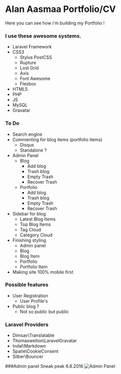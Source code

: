 # Alan Aasmaa Portfolio/CV

Here you can see how i'm building my Portfolio !


### I use these awesome systems. 
* Laravel Framework
* CSS3
    * Stylus PostCSS
    * Rupture
    * Lost Grid
    * Axis
    * Font Awesome
    * Flexbox
* HTML5
* PHP
* JS
* MySQL
* Gravatar

### To Do
* Search engine
* Commenting for blog items (portfolio items)
    * Disqus
    * Standalone ?
* Admin Panel
    * Blog
        * Add blog
        * Trash blog
        * Empty Trash
        * Recover Trash
    * Portfolio
        * Add blog
        * Trash blog
        * Empty Trash
        * Recover Trash
* Sidebar for blog 
    * Latest Blog Items
    * Top Blog Items
    * Tag Cloud
    * Category Cloud
* Finishing styling
    * Admin panel
    * Blog 
    * Blog Item
    * Portfolio
    * Portfolio Item   
* Making site 100% mobile first

### Possible features
* User Registration
    * User Profile's
* Public blog ? 
    * Not so public but public

### Laravel Providers
* Dimsav\Translatable
* Thomaswelton\LaravelGravatar
* Indal\Markdown
* Spatie\CookieConsent
* Silber\Bouncer

###Admin panel Sneak peak 6.8.2016
![Admin Panel](http://i.imgur.com/lro6D5D.png)
